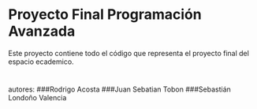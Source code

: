 # Proyecto Final Programación Avanzada

Este proyecto contiene todo el código que representa el proyecto final del espacio ecademico.

#
autores:
###Rodrigo Acosta
###Juan Sebatian Tobon
###Sebastián Londoño Valencia